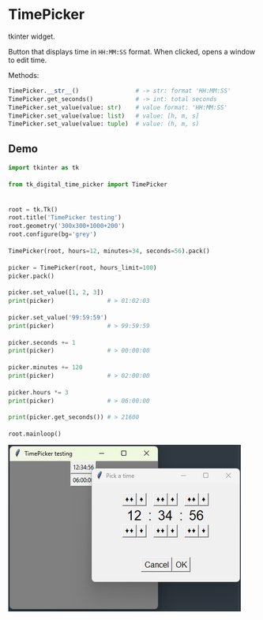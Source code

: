 # TimePicker

tkinter widget.

Button that displays time in `HH:MM:SS` format. When clicked, opens a window to edit time.

Methods:
```python
TimePicker.__str__()				# -> str: format 'HH:MM:SS'
TimePicker.get_seconds()			# -> int: total seconds
TimePicker.set_value(value: str)	# value format: 'HH:MM:SS'
TimePicker.set_value(value: list)	# value: [h, m, s]
TimePicker.set_value(value: tuple)	# value: (h, m, s)
```

## Demo

```python
import tkinter as tk

from tk_digital_time_picker import TimePicker


root = tk.Tk()
root.title('TimePicker testing')
root.geometry('300x300+1000+200')
root.configure(bg='grey')

TimePicker(root, hours=12, minutes=34, seconds=56).pack()

picker = TimePicker(root, hours_limit=100)
picker.pack()

picker.set_value([1, 2, 3])
print(picker)				# > 01:02:03

picker.set_value('99:59:59')
print(picker)				# > 99:59:59

picker.seconds += 1
print(picker)				# > 00:00:00

picker.minutes += 120
print(picker)				# > 02:00:00

picker.hours *= 3
print(picker)				# > 06:00:00

print(picker.get_seconds())	# > 21600

root.mainloop()
```

![TimePicker test](https://raw.githubusercontent.com/yannprada/tk_time_picker/refs/heads/master/demo.png "TimePicker test")
